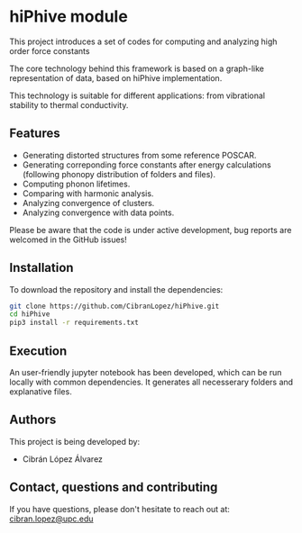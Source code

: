 # hiPhive module

This project introduces a set of codes for computing and analyzing high order force constants

The core technology behind this framework is based on a graph-like representation of data, based on hiPhive implementation.

This technology is suitable for different applications: from vibrational stability to thermal conductivity.

## Features

- Generating distorted structures from some reference POSCAR.
- Generating correponding force constants after energy calculations (following phonopy distribution of folders and files).
- Computing phonon lifetimes.
- Comparing with harmonic analysis.
- Analyzing convergence of clusters.
- Analyzing convergence with data points.

Please be aware that the code is under active development, bug reports are welcomed in the GitHub issues!

## Installation

To download the repository and install the dependencies:

```bash
git clone https://github.com/CibranLopez/hiPhive.git
cd hiPhive
pip3 install -r requirements.txt
```

## Execution

An user-friendly jupyter notebook has been developed, which can be run locally with common dependencies. It generates all necesserary folders and explanative files.

## Authors

This project is being developed by:

 - Cibrán López Álvarez

## Contact, questions and contributing

If you have questions, please don't hesitate to reach out at: cibran.lopez@upc.edu

